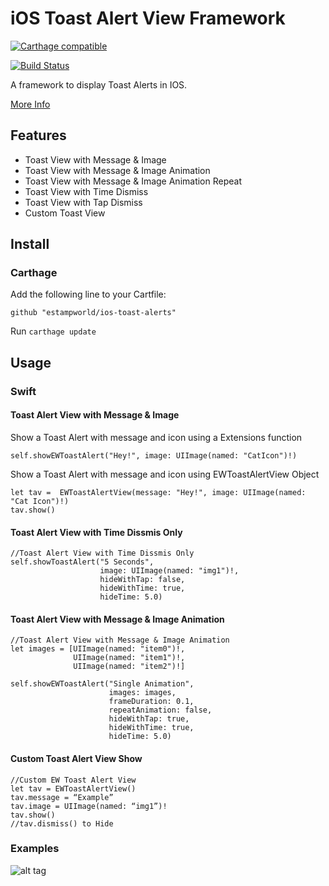 # iOS Toast Alert View Framework

[![Carthage compatible](https://img.shields.io/badge/Carthage-compatible-4BC51D.svg?style=flat)](https://github.com/Carthage/Carthage)

[![Build Status](https://app.bitrise.io/app/d9f915328e4e9274/status.svg?token=mni5O-oZ_vPTNfbzqAEGGw&branch=master)](https://app.bitrise.io/app/d9f915328e4e9274)

A framework to display Toast Alerts in IOS.

[More Info](http://www.estamp.co/ios-toast-view/)


## Features

* Toast View with Message & Image
* Toast View with Message & Image Animation
* Toast View with Message & Image Animation Repeat
* Toast View with Time Dismiss
* Toast View with Tap Dismiss
* Custom Toast View

## Install

### Carthage

Add the following line to your Cartfile:
```
github "estampworld/ios-toast-alerts"
```
Run `carthage update`


## Usage

### Swift
#### Toast Alert View with Message & Image

Show a Toast Alert with message and icon using a Extensions function
```
self.showEWToastAlert("Hey!", image: UIImage(named: "CatIcon")!)
```
Show a Toast Alert with message and icon using EWToastAlertView Object
```
let tav =  EWToastAlertView(message: "Hey!", image: UIImage(named: "Cat Icon")!)
tav.show()
```

#### Toast Alert View with Time Dissmis Only

```
//Toast Alert View with Time Dissmis Only
self.showToastAlert("5 Seconds",
                    image: UIImage(named: "img1")!,
                    hideWithTap: false,
                    hideWithTime: true,
                    hideTime: 5.0)
```

#### Toast Alert View with Message & Image Animation

```
//Toast Alert View with Message & Image Animation
let images = [UIImage(named: "item0")!,
              UIImage(named: "item1")!,
              UIImage(named: "item2")!]

self.showEWToastAlert("Single Animation",
                      images: images,
                      frameDuration: 0.1,
                      repeatAnimation: false,
                      hideWithTap: true,
                      hideWithTime: true,
                      hideTime: 5.0)
```

#### Custom Toast Alert View Show

```
//Custom EW Toast Alert View
let tav = EWToastAlertView()
tav.message = “Example”
tav.image = UIImage(named: “img1”)!
tav.show()
//tav.dismiss() to Hide
```

### Examples
![alt tag](http://static1.squarespace.com/static/543c2e48e4b07dd5493ff4a1/55d24661e4b09a7ab6e1c851/57d876d42e69cff710a6ea7c/1473803992838/Simulator+Screen+Shot+Sep+13%2C+2016%2C+3.59.38+PM.png)
